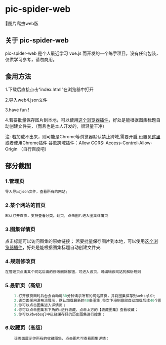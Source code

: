 # pic-spider-web

🙂图片爬虫web版

## 关于 pic-spider-web

pic-spider-web 是个人最近学习 vue.js 而开发的一个练手项目，没有任何包装，仅供学习参考，请勿商用。

## 食用方法

1.下载后直接点击“index.html”在浏览器中打开

2.导入web4.json文件

3.have fun !

4.若要批量保存图片到本地，可以使用[这个浏览器插件](https://github.com/htfei/chrome_exts/tree/master/5.1%20%E4%B8%8B%E8%BD%BD%20save_all_images)，好处是能根据图集标题自动创建文件夹，（而且也是本人开发的，很轻量干净）

注: 若加载不出来，则可能是Chrome等浏览器默认禁止跨域,需要开启,设置见[这里](https://www.cnblogs.com/shihaiming/p/10984394.html)
或者使用Chrome插件 谷歌跨域插件：Allow CORS: Access-Control-Allow-Origin （自行百度吧）

## 部分截图

### 1.管理页

```c
导入导出json文件，查看所有的网站;
```



### 2.某个网站的首页

```c
默认打开首页，支持查看分类，翻页，点击图片进入图集详情页
```



### 3.图集详情页


点击标题可以访问图集的原始链接；
若要批量保存图片到本地，可以使用[这个浏览器插件](https://github.com/htfei/chrome_exts/tree/master/5.1%20%E4%B8%8B%E8%BD%BD%20save_all_images)，好处是能根据图集标题自动创建文件夹.

### 4.规则修改页

```c
在管理页点击某个网站后面的修改删除按钮，可进入该页，可编辑该网站的解析规则
```


### 5.最新页（高级）

```c
    1.打开该页面时后台会自动每60分钟请求所有的网站首页，并将图集保存到websql中;
    2.该页面采用瀑布流展示，默认加载最新的40条图集,每次下滑到底部自动加载后续40个图集，直到加载完毕；你也可以点击翻页加载历史图集；
    3.你可以点击图集进入详情页；
    4.你可以点击图集右下角的☆进行收藏，点击上方的【收藏图集】查看收藏；
    5.你可以对websql中已经缓存好的历史图集进行搜索；
```


### 6.收藏页（高级）

```c
    该页面展示你所有的收藏图集，点击图片可查看图集详情；
```

